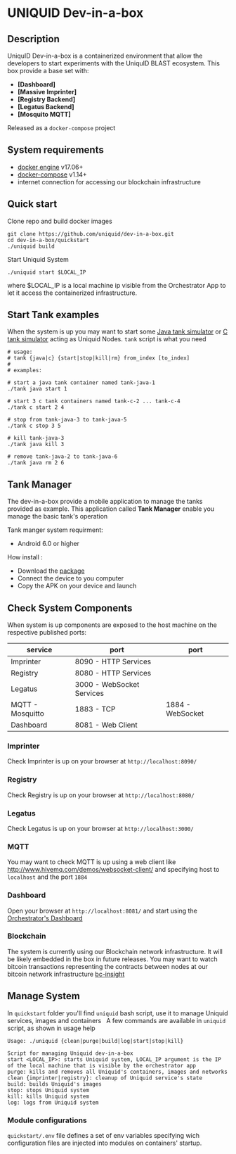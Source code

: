 UNIQUID  Dev-in-a-box
=====================
Description
------------


UniquID Dev-in-a-box is a containerized environment that allow the developers to start experiments with the UniquID BLAST ecosystem.
This box provide a base set with:

* **[Dashboard]**
* **[Massive Imprinter]**
* **[Registry Backend]**
* **[Legatus Backend]**
* **[Mosquito MQTT]**

Released as a `docker-compose` project

System requirements
-------------------
- [docker engine](https://docs.docker.com/engine/installation/) v17.06+
- [docker-compose](https://docs.docker.com/compose/install/) v1.14+
- internet connection for accessing our blockchain infrastructure

Quick start
-----------

Clone repo and build docker images
```
git clone https://github.com/uniquid/dev-in-a-box.git
cd dev-in-a-box/quickstart
./uniquid build
```

Start Uniquid System
```
./uniquid start $LOCAL_IP
```
where $LOCAL_IP is a local machine ip visible from the Orchestrator App to let it access the containerized infrastructure.

Start Tank examples
-------------------
When the system is up you may want to start some [Java tank simulator](https://github.com/uniquid/tank-java) or [C tank simulator](https://github.com/uniquid/tank-c) acting as Uniquid Nodes.
`tank` script is what you need
```
# usage:
# tank {java|c} {start|stop|kill|rm} from_index [to_index]
#
# examples:

# start a java tank container named tank-java-1
./tank java start 1

# start 3 c tank containers named tank-c-2 ... tank-c-4
./tank c start 2 4

# stop from tank-java-3 to tank-java-5
./tank c stop 3 5

# kill tank-java-3
./tank java kill 3

# remove tank-java-2 to tank-java-6
./tank java rm 2 6
```

Tank Manager
------------
The dev-in-a-box provide a mobile application to manage the tanks provided as example.
This application called  **Tank Manager** enable you  manage the basic tank's operation

Tank manger system requirment:

* Android 6.0 or higher


How install :
* Download the [package](tank-manager/TankManager.apk)
* Connect the device to you computer
* Copy the APK on your device and launch


Check System Components
-----------------------
When system is up components are exposed to the host machine on the respective published ports:

| service          | port                      | port             |
|------------------|---------------------------|------------------|
| Imprinter        | 8090 - HTTP Services      |                  |
| Registry         | 8080 - HTTP Services      |                  |
| Legatus          | 3000 - WebSocket Services |                  |
| MQTT - Mosquitto | 1883 - TCP                | 1884 - WebSocket |
| Dashboard        | 8081 - Web Client         |                  |

### Imprinter
Check Imprinter is up on your browser at `http://localhost:8090/`

### Registry
Check Registry is up on your browser at `http://localhost:8080/`

### Legatus
Check Legatus is up on your browser at `http://localhost:3000/`

### MQTT
You may want to check MQTT is up using a web client like http://www.hivemq.com/demos/websocket-client/ and specifying host to `localhost` and the port `1884`

### Dashboard
Open your browser at `http://localhost:8081/` and start using the [Orchestrator's Dashboard](https://github.com/uniquid/orchestrator)

### Blockchain
The system is currently using our Blockchain network infrastructure.
It will be likely embedded in the box in future releases.
You may want to watch bitcoin transactions representing the contracts between nodes at our bitcoin network infrastructure  [bc-insight](http://52.167.211.151:3001/insight)

Manage System
-------------
In `quickstart` folder you'll find `uniquid` bash script, use it to manage Uniquid services, images and containers  
A few commands are available in `uniquid` script, as shown in usage help
```
Usage: ./uniquid {clean|purge|build|log|start|stop|kill}

Script for managing Uniquid dev-in-a-box
start <LOCAL_IP>: starts Uniquid system, LOCAL_IP argument is the IP of the local machine that is visible by the orchestrator app
purge: kills and removes all Uniquid's containers, images and networks
clean {imprinter|registry}: cleanup of Uniquid service's state
build: builds Uniquid's images
stop: stops Uniquid system
kill: kills Uniquid system
log: logs from Uniquid system
```
### Module configurations
`quickstart/.env` file defines a set of env variables specifying wich configuration files are injected into modules on containers' startup.
